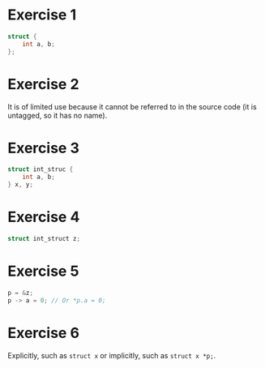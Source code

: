 # Exercise 1
```c
struct {
    int a, b;
};
```

# Exercise 2
It is of limited use because it cannot be referred to in the source code (it is untagged, so it has no name).

# Exercise 3
```c
struct int_struc {
    int a, b;
} x, y;
```

# Exercise 4
```c
struct int_struct z;
```

# Exercise 5
```c
p = &z;
p -> a = 0; // Or *p.a = 0;
```

# Exercise 6
Explicitly, such as ```struct x``` or implicitly, such as ```struct x *p;```.